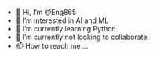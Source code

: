 - 👋 Hi, I’m @Eng865
- 👀 I’m interested in AI and ML
- 🌱 I’m currently learning Python
- 💞️ I’m currently not looking to collaborate.
- 📫 How to reach me ...

<!---
Eng865/Eng865 is a ✨ special ✨ repository because its `README.md` (this file) appears on your GitHub profile.
You can click the Preview link to take a look at your changes.
--->
